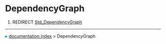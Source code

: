 # DependencyGraph
1.  REDIRECT [Std\_DependencyGraph](Std_DependencyGraph.md)



---
![](images/Right_arrow.png) [documentation index](../README.md) > DependencyGraph
